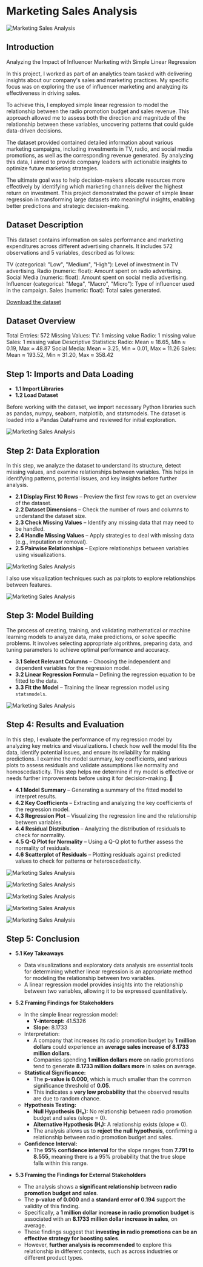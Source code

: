# Marketing Sales Analysis

![Marketing Sales Analysis](data-analysis-intro.png) 



## Introduction

Analyzing the Impact of Influencer Marketing with Simple Linear Regression

In this project, I worked as part of an analytics team tasked with delivering insights about our company's sales and marketing practices. My specific focus was on exploring the use of influencer marketing and analyzing its effectiveness in driving sales.

To achieve this, I employed simple linear regression to model the relationship between the radio promotion budget and sales revenue. This approach allowed me to assess both the direction and magnitude of the relationship between these variables, uncovering patterns that could guide data-driven decisions.

The dataset provided contained detailed information about various marketing campaigns, including investments in TV, radio, and social media promotions, as well as the corresponding revenue generated. By analyzing this data, I aimed to provide company leaders with actionable insights to optimize future marketing strategies.

The ultimate goal was to help decision-makers allocate resources more effectively by identifying which marketing channels deliver the highest return on investment. This project demonstrated the power of simple linear regression in transforming large datasets into meaningful insights, enabling better predictions and strategic decision-making. 



## Dataset Description 

This dataset contains information on sales performance and marketing expenditures across different advertising channels. It includes 572 observations and 5 variables, described as follows:

TV (categorical: "Low", "Medium", "High"): Level of investment in TV advertising.
Radio (numeric: float): Amount spent on radio advertising.
Social Media (numeric: float): Amount spent on social media advertising.
Influencer (categorical: "Mega", "Macro", "Micro"): Type of influencer used in the campaign.
Sales (numeric: float): Total sales generated. 

[Download the dataset](marketing-sales-data.csv)


##  Dataset Overview 

Total Entries: 572
Missing Values:
TV: 1 missing value
Radio: 1 missing value
Sales: 1 missing value
Descriptive Statistics:
Radio: Mean ≈ 18.65, Min ≈ 0.19, Max ≈ 48.87
Social Media: Mean ≈ 3.25, Min ≈ 0.01, Max ≈ 11.26
Sales: Mean ≈ 193.52, Min ≈ 31.20, Max ≈ 358.42 


## Step 1: Imports and Data Loading  

- **1.1 Import Libraries**  
- **1.2 Load Dataset**

Before working with the dataset, we import necessary Python libraries such as pandas, numpy, seaborn, matplotlib, and statsmodels. 
The dataset is loaded into a Pandas DataFrame and reviewed for initial exploration.


![Marketing Sales Analysis](import-load-data.png) 



## Step 2: Data Exploration  

In this step, we analyze the dataset to understand its structure, detect missing values, and examine relationships between variables. This helps in identifying patterns, potential issues, and key insights before further analysis.  

- **2.1 Display First 10 Rows** – Preview the first few rows to get an overview of the dataset.  
- **2.2 Dataset Dimensions** – Check the number of rows and columns to understand the dataset size.  
- **2.3 Check Missing Values** – Identify any missing data that may need to be handled.  
- **2.4 Handle Missing Values** – Apply strategies to deal with missing data (e.g., imputation or removal).  
- **2.5 Pairwise Relationships** – Explore relationships between variables using visualizations.  



![Marketing Sales Analysis](EDA.png) 



I also use visualization techniques such as pairplots to explore relationships between features.


![Marketing Sales Analysis](3.5-Pairwise-Relationships.png) 

## Step 3: Model Building  

The process of creating, training, and validating mathematical or machine learning models to analyze data, make predictions, or solve specific problems. It involves selecting appropriate algorithms, preparing data, and tuning parameters to achieve optimal performance and accuracy.  

- **3.1 Select Relevant Columns** – Choosing the independent and dependent variables for the regression model.  
- **3.2 Linear Regression Formula** – Defining the regression equation to be fitted to the data.  
- **3.3 Fit the Model** – Training the linear regression model using `statsmodels`.



![Marketing Sales Analysis](model-building.png) 





## Step 4: Results and Evaluation  

In this step, I evaluate the performance of my regression model by analyzing key metrics and visualizations. I check how well the model fits the data, identify potential issues, and ensure its reliability for making predictions. I examine the model summary, key coefficients, and various plots to assess residuals and validate assumptions like normality and homoscedasticity. This step helps me determine if my model is effective or needs further improvements before using it for decision-making. 🚀

- **4.1 Model Summary** – Generating a summary of the fitted model to interpret results.  
- **4.2 Key Coefficients** – Extracting and analyzing the key coefficients of the regression model.  
- **4.3 Regression Plot** – Visualizing the regression line and the relationship between variables.  
- **4.4 Residual Distribution** – Analyzing the distribution of residuals to check for normality.  
- **4.5 Q-Q Plot for Normality** – Using a Q-Q plot to further assess the normality of residuals.  
- **4.6 Scatterplot of Residuals** – Plotting residuals against predicted values to check for patterns or heteroscedasticity.


![Marketing Sales Analysis](Step-4-Results-and-Evaluation.png) 




![Marketing Sales Analysis](regression-plot.png) 








![Marketing Sales Analysis](Residual-distribution.png) 








![Marketing Sales Analysis](Q-Q-plot-of-residuals.png) 










![Marketing Sales Analysis](Scatterplot-of-residuals.png)  









## Step 5: Conclusion  

- **5.1 Key Takeaways**  
  - Data visualizations and exploratory data analysis are essential tools for determining whether linear regression is an appropriate method for modeling the relationship between two variables.  
  - A linear regression model provides insights into the relationship between two variables, allowing it to be expressed quantitatively.  

- **5.2 Framing Findings for Stakeholders**  
  - In the simple linear regression model:  
    - **Y-intercept:** 41.5326  
    - **Slope:** 8.1733  
  - Interpretation:  
    - A company that increases its radio promotion budget by **1 million dollars** could experience an **average sales increase of 8.1733 million dollars**.  
    - Companies spending **1 million dollars more** on radio promotions tend to generate **8.1733 million dollars more** in sales on average.  
  - **Statistical Significance:**  
    - The **p-value is 0.000**, which is much smaller than the common significance threshold of **0.05**.  
    - This indicates a **very low probability** that the observed results are due to random chance.  
  - **Hypothesis Testing:**  
    - **Null Hypothesis (H₀):** No relationship between radio promotion budget and sales (slope = 0).  
    - **Alternative Hypothesis (H₁):** A relationship exists (slope ≠ 0).  
    - The analysis allows us to **reject the null hypothesis**, confirming a relationship between radio promotion budget and sales.  
  - **Confidence Interval:**  
    - The **95% confidence interval** for the slope ranges from **7.791 to 8.555**, meaning there is a 95% probability that the true slope falls within this range.  

- **5.3 Framing the Findings for External Stakeholders**  
  - The analysis shows a **significant relationship** between **radio promotion budget and sales**.  
  - The **p-value of 0.000** and a **standard error of 0.194** support the validity of this finding.  
  - Specifically, a **1 million dollar increase in radio promotion budget** is associated with an **8.1733 million dollar increase in sales**, on average.  
  - These findings suggest that **investing in radio promotions can be an effective strategy for boosting sales**.  
  - However, **further analysis is recommended** to explore this relationship in different contexts, such as across industries or different product types.  























        


    




